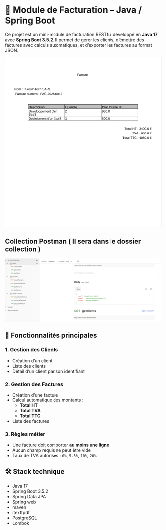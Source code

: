 # 🧾 Module de Facturation – Java / Spring Boot

Ce projet est un mini-module de facturation RESTful développé en **Java 17** avec **Spring Boot 3.5.2**. Il permet de gérer les clients, d’émettre des factures avec calculs automatiques, et d’exporter les factures au format JSON.

![Facture image](img/Capture.PNG)

## Collection Postman ( Il sera dans le dossier collection )
![Collection postman image](img/Collection.PNG)

## 🚀 Fonctionnalités principales

### 1. Gestion des Clients
- Création d’un client 
- Liste des clients
- Détail d’un client par son identifiant

### 2. Gestion des Factures
- Création d’une facture 
- Calcul automatique des montants :
  - **Total HT**
  - **Total TVA**
  - **Total TTC**
- Liste des factures

### 3. Règles métier
- Une facture doit comporter **au moins une ligne**
- Aucun champ requis ne peut être vide
- Taux de TVA autorisés : `0%`, `5.5%`, `10%`, `20%`

## 🛠️ Stack technique

- Java 17
- Spring Boot 3.5.2
- Spring Data JPA
- Spring web
- maven
- itexttpdf
- PostgreSQL
- Lombok
